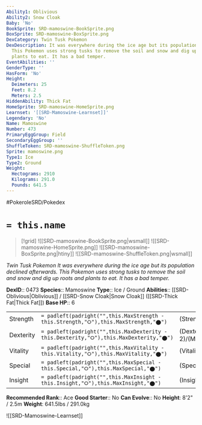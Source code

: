 ```yaml
---
Ability1: Oblivious
Ability2: Snow Cloak
Baby: 'No'
BookSprite: SRD-mamoswine-BookSprite.png
BoxSprite: SRD-mamoswine-BoxSprite.png
DexCategory: Twin Tusk Pokemon
DexDescription: It was everywhere during the ice age but its population declined afterwards.
  This Pokemon uses strong tusks to remove the soil and snow and dig up roots and
  plants to eat. It has a bad temper.
EventAbilities: ''
GenderType: ''
HasForm: 'No'
Height:
  Deimeters: 25
  Feet: 8.2
  Meters: 2.5
HiddenAbility: Thick Fat
HomeSprite: SRD-mamoswine-HomeSprite.png
Learnset: '[[SRD-Mamoswine-Learnset]]'
Legendary: 'No'
Name: Mamoswine
Number: 473
PrimaryEggGroup: Field
SecondaryEggGroup: ''
ShuffleToken: SRD-mamoswine-ShuffleToken.png
Sprite: mamoswine.png
Type1: Ice
Type2: Ground
Weight:
  Hectograms: 2910
  Kilograms: 291.0
  Pounds: 641.5
---
```


#PokeroleSRD/Pokedex

# `= this.name`

> [!grid]
> ![[SRD-mamoswine-BookSprite.png|wsmall]]
> ![[SRD-mamoswine-HomeSprite.png]]
> ![[SRD-mamoswine-BoxSprite.png|htiny]]
> ![[SRD-mamoswine-ShuffleToken.png|wsmall]]


*Twin Tusk Pokemon*
*It was everywhere during the ice age but its population declined afterwards. This Pokemon uses strong tusks to remove the soil and snow and dig up roots and plants to eat. It has a bad temper.*

**DexID**:: 0473
**Species**:: Mamoswine
**Type**:: Ice / Ground
**Abilities**:: [[SRD-Oblivious|Oblivious]] / [[SRD-Snow Cloak|Snow Cloak]] ([[SRD-Thick Fat|Thick Fat]])
**Base HP**:: 6

|           |                                                                                        |                                          |
| --------- | -------------------------------------------------------------------------------------- | ---------------------------------------- |
| Strength  | `= padleft(padright("",this.MaxStrength - this.Strength,"⭘"),this.MaxStrength,"⬤")`    | (Strength::3)/(MaxStrength::7)   |
| Dexterity | `= padleft(padright("",this.MaxDexterity - this.Dexterity,"⭘"),this.MaxDexterity,"⬤")` | (Dexterity:: 2)/(MaxDexterity::5) |
| Vitality  | `= padleft(padright("",this.MaxVitality - this.Vitality,"⭘"),this.MaxVitality,"⬤")`    | (Vitality::2)/(MaxVitality::5)   |
| Special   | `= padleft(padright("",this.MaxSpecial - this.Special,"⭘"),this.MaxSpecial,"⬤")`       | (Special::2)/(MaxSpecial::5)     |
| Insight   | `= padleft(padright("",this.MaxInsight - this.Insight,"⭘"),this.MaxInsight,"⬤")`       | (Insight::2)/(MaxInsight::4)     |


**Recommended Rank**:: Ace
**Good Starter**:: No
**Can Evolve**:: No
**Height**: 8'2" / 2.5m
**Weight**: 641.5lbs / 291.0kg

![[SRD-Mamoswine-Learnset]]
